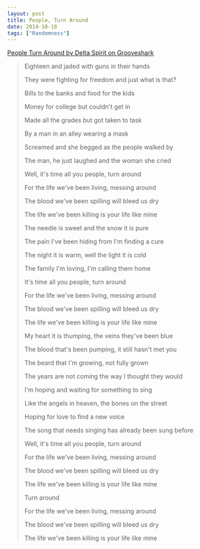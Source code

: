 ```yaml
---
layout: post
title: People, Turn Around
date: 2014-10-18
tags: ["Randomness"]
---
```


<object width="650" height="340" classid="clsid:D27CDB6E-AE6D-11cf-96B8-444553540000" id="gsSong1376890262" name="gsSong1376890262"><param name="movie" value="http://grooveshark.com/songWidget.swf" /><param name="wmode" value="window" /><param name="allowScriptAccess" value="always" /><param name="flashvars" value="hostname=grooveshark.com&songID=13768902&style=metal&p=0" /><object type="application/x-shockwave-flash" data="http://grooveshark.com/songWidget.swf" width="250" height="40"><param name="wmode" value="window" /><param name="allowScriptAccess" value="always" /><param name="flashvars" value="hostname=grooveshark.com&songID=13768902&style=metal&p=0" /><span>[People Turn Around by Delta Spirit on Grooveshark](http://grooveshark.com/search/song?q=Delta%20Spirit%20People%20Turn%20Around "People Turn Around by Delta Spirit on Grooveshark")</span></object></object>

> Eighteen and jaded with guns in their hands> 
> They were fighting for freedom and just what is that?> 
> Bills to the banks and food for the kids> 
> Money for college but couldn't get in> 
> 
> Made all the grades but got taken to task> 
> By a man in an alley wearing a mask> 
> Screamed and she begged as the people walked by> 
> The man, he just laughed and the woman she cried> 
> 
> Well, it's time all you people, turn around> 
> For the life we've been living, messing around> 
> The blood we've been spilling will bleed us dry> 
> The life we've been killing is your life like mine> 
> 
> The needle is sweet and the snow it is pure> 
> The pain I've been hiding from I'm finding a cure> 
> The night it is warm, well the light it is cold> 
> The family I'm loving, I'm calling them home> 
> 
> It's time all you people, turn around> 
> For the life we've been living, messing around> 
> The blood we've been spilling will bleed us dry> 
> The life we've been killing is your life like mine> 
> 
> My heart it is thumping, the veins they've been blue> 
> The blood that's been pumping, it still hasn't met you> 
> The beard that I'm growing, not fully grown> 
> The years are not coming the way I thought they would> 
> 
> I'm hoping and waiting for something to sing> 
> Like the angels in heaven, the bones on the street> 
> Hoping for love to find a new voice> 
> The song that needs singing has already been sung before> 
> 
> Well, it's time all you people, turn around> 
> For the life we've been living, messing around> 
> The blood we've been spilling will bleed us dry> 
> The life we've been killing is your life like mine> 
> 
> Turn around> 
> For the life we've been living, messing around> 
> The blood we've been spilling will bleed us dry> 
> The life we've been killing is your life like mine